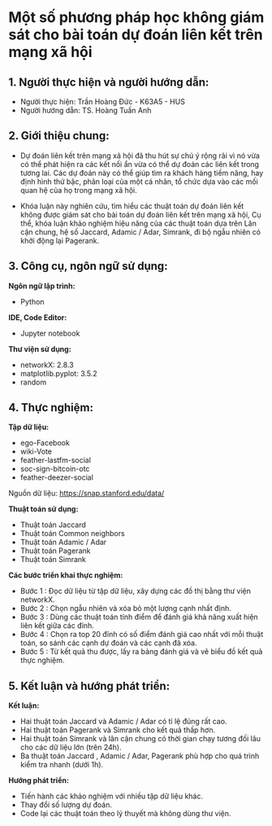 # Một số phương pháp học không giám sát cho bài toán dự đoán liên kết trên mạng xã hội

## 1. Người thực hiện và người hướng dẫn:
- Người thực hiện: Trần Hoàng Đức - K63A5 - HUS
- Người hướng dẫn: TS. Hoàng Tuấn Anh

## 2. Giới thiệu chung:
- Dự đoán liên kết trên mạng xã hội đã thu hút sự chú ý rộng rãi vì nó vừa có thể phát hiện ra các kết nối ẩn vừa có thể dự đoán các liên kết trong tương lai. Các dự đoán này có thể giúp tìm ra khách hàng tiềm năng, hay định hình thứ bậc, phân loại của một cá nhân, tổ chức dựa vào các mối quan hệ của họ trong mạng xã hội.

- Khóa luận này nghiên cứu, tìm hiểu các thuật toán dự đoán liên kết không được giám sát cho bài toán dự đoán liên kết trên mạng xã hội, Cụ thể, khóa luận khảo nghiệm hiệu năng của các thuật toán dựa trên Lân cận chung, hệ số Jaccard, Adamic / Adar, Simrank, đi bộ ngẫu nhiên có khởi động lại Pagerank.


## 3. Công cụ, ngôn ngữ sử dụng:
**Ngôn ngữ lập trình:** 
- Python

**IDE, Code Editor:** 
- Jupyter notebook

**Thư viện sử dụng:**
- networkX: 2.8.3
- matplotlib.pyplot: 3.5.2
- random


## 4. Thực nghiệm:
**Tập dữ liệu:**
- ego-Facebook
- wiki-Vote
- feather-lastfm-social
- soc-sign-bitcoin-otc
- feather-deezer-social

Nguồn dữ liệu: https://snap.stanford.edu/data/

**Thuật toán sử dụng:**
- Thuật toán Jaccard
- Thuật toán Common neighbors
- Thuật toán Adamic / Adar
- Thuật toán Pagerank
- Thuật toán Simrank

**Các bước triển khai thực nghiệm:**
- Bước 1 : Đọc dữ liệu từ tập dữ liệu, xây dựng các đồ thị bằng thư viện networkX.
- Bước 2 : Chọn ngẫu nhiên và xóa bỏ một lượng cạnh nhất định.
- Bước 3 : Dùng các thuật toán tính điểm để đánh giá khả năng xuất hiện liên kết giữa các đỉnh.
- Bước 4 : Chọn ra top 20 đỉnh có số điểm đánh giá cao nhất với mỗi thuật toán, so sánh các cạnh dự đoán và các cạnh đã xóa.
- Bước 5 : Từ kết quả thu được, lấy ra bảng đánh giá và vẽ biểu đồ kết quả thực nghiệm.

## 5. Kết luận và hướng phát triển:
**Kết luận:**
- Hai thuật toán Jaccard và Adamic / Adar có tỉ lệ đúng rất cao.
- Hai thuật toán Pagerank và Simrank cho kết quả thấp hơn.
- Hai thuật toán Simrank và lân cận chung có thời gian chạy tương đối lâu cho các dữ liệu lớn (trên 24h).
- Ba thuật toán Jaccard , Adamic / Adar, Pagerank phù hợp cho quá trình kiểm tra nhanh (dưới 1h).

**Hướng phát triển:**
- Tiến hành các khảo nghiệm với nhiều tập dữ liệu khác.
- Thay đổi số lượng dự đoán.
- Code lại các thuật toán theo lý thuyết mà không dùng thư viện.

